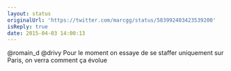 ```yaml
---
layout: status
originalUrl: 'https://twitter.com/marcgg/status/583992403423539200'
isReply: true
date: 2015-04-03 14:00:13
---
```


@romain_d @drivy Pour le moment on essaye de se staffer uniquement sur Paris, on verra comment ça évolue
